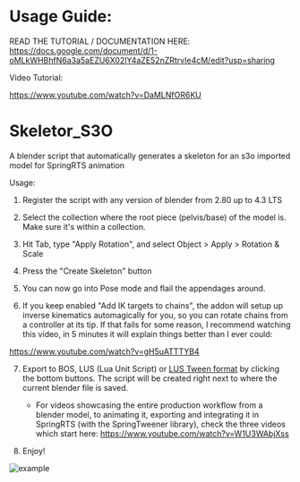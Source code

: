 # Usage Guide:
READ THE TUTORIAL / DOCUMENTATION HERE: https://docs.google.com/document/d/1-oMLkWHBhfN6a3a5aEZU6X02lY4aZE52nZRtrvIe4cM/edit?usp=sharing

Video Tutorial:

https://www.youtube.com/watch?v=DaMLNfOR6KU

# Skeletor_S3O
A blender script that automatically generates a skeleton for an s3o imported model for SpringRTS animation

Usage:

1. Register the script with any version of blender from 2.80 up to 4.3 LTS

2. Select the collection where the root piece (pelvis/base) of the model is. Make sure it's within a collection.

3. Hit Tab, type "Apply Rotation", and select Object > Apply > Rotation & Scale

4. Press the "Create Skeleton" button

5. You can now go into Pose mode and flail the appendages around. 

6. If you keep enabled "Add IK targets to chains", the addon will setup up inverse kinematics automagically for you, so you can rotate chains from a controller at its tip. If that fails for some reason, I recommend watching this video, in 5 minutes it will explain things better than I ever could:

https://www.youtube.com/watch?v=gH5uATTTYB4

7. Export to BOS, LUS (Lua Unit Script) or [LUS Tween format](https://github.com/FluidPlay/TAP/blob/main/scripts/include/springtweener.lua) by clicking the bottom buttons. The script will be created right next to where the current blender file is saved.
   - For videos showcasing the entire production workflow from a blender model, to animating it, exporting and integrating it in SpringRTS (with the SpringTweener library), check the three videos which start here: https://www.youtube.com/watch?v=W1U3WAbjXss

8. Enjoy!


![example](cormort.gif)
